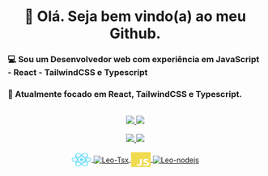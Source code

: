 <h1 align="center">👋 Olá. Seja bem vindo(a) ao meu Github.</h1>

<h3>💻 Sou um Desenvolvedor web com experiência em JavaScript - React - TailwindCSS e Typescript</h3>

<h3>📖 Atualmente focado em React, TailwindCSS e Typescript.</h3>
<br>
<div display="flex" align="center"> 
   <a target="_blank" href="https://www.linkedin.com/in/leandro-nunes-668b41160/"> 
      <img width="150rem" src="https://img.shields.io/badge/-LinkedIn-%230077B5?style=for-the-badge&logo=linkedin&logoColor=white">
   </a> 
  <a target="_blank" href="mailto:leandronunesdev@outlook.com"> 
     <img width="120rem" src="https://img.shields.io/badge/Gmail-D14836?style=for-the-badge&logo=gmail&logoColor=white">
  </a> 
</div>

<br>
<div align="center">
  <a href="https://github.com/leonunesdev">
  <img height="180em" src="https://github-readme-stats.vercel.app/api?username=leonunesdev&show_icons=true&theme=tokyonight&include_all_commits=true&count_private=true"/>
  <img height="180em" src="https://github-readme-stats.vercel.app/api/top-langs/?username=leonunesdev&layout=compact&langs_count=7&theme=tokyonight"/>
</div>
  
 <div style="display: inline_block" align="center"><br>
  <img align="center" alt="Leo-React" height="30" width="40" src="https://raw.githubusercontent.com/devicons/devicon/master/icons/react/react-original.svg">
  <img align="center" alt="Leo-Tsx" height="30" width="40" src="https://cdn.jsdelivr.net/gh/devicons/devicon/icons/typescript/typescript-original.svg" />
  <img align="center" alt="Leo-Js" height="30" width="40" src="https://raw.githubusercontent.com/devicons/devicon/master/icons/javascript/javascript-plain.svg">
  <img align="center" alt="Leo-nodejs" height="30" width="40" src="https://cdn.jsdelivr.net/gh/devicons/devicon/icons/nodejs/nodejs-original.svg" />
</div>
